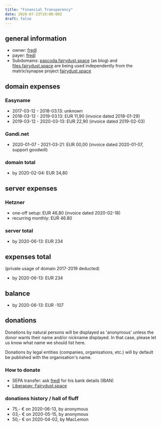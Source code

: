```yaml
---
title: "Financial Transparency"
date: 2020-07-23T19:00:00Z
draft: false
---
```


## general information

- owner: [fredl](https://matrix.to/#/@fredl:fairydust.space)
- payer: [fredl](https://matrix.to/#/@fredl:fairydust.space)
- Subdomains: [pascoda.fairydust.space](https://pascoda.fairydust.space/) (as blog) and [files.fairydust.space](https://files.fairydust.space/) are being used independently from the matrix/synapse project [fairydust.space](https://fairydust.space)

## domain expenses

### Easyname

- 2017-03-12 - 2018-03.13: unknown
- 2018-03-12 - 2019-03.13: EUR 11,90 (invoice dated 2018-01-29)
- 2019-03-12 - 2020-03-13: EUR 22,90 (invoice dated 2019-02-03)

### Gandi.net

- 2020-01-07 - 2021-03-21: EUR 00,00 (invoice dated 2020-01-07, support goodwill)

### domain total

- by 2020-02-04: EUR 34,80

## server expenses

### Hetzner

- one-off setup: EUR 46,80 (invoice dated 2020-02-18)
- recurring monthly: EUR 46.80

### server total

- by 2020-06-13: EUR 234

## expenses total

(private usage of domain 2017-2019 deducted)

- by 2020-06-13: EUR 234

## balance

- by 2020-06-13: EUR -107

## donations

Donations by natural persons will be displayed as 'anonymous' unless the donor wants their name and/or nickname displayed. In that case, please let us know what name we should list here.

Donations by legal entities (companies, organisations, etc.) will by default be published with the organisation's name.

### How to donate

- SEPA transfer: ask [fredl](https://matrix.to/#/@fredl:fairydust.space) for his bank details (IBAN)
- [Liberapay: Fairydust.space](https://liberapay.com/fairydust.space/)

### donations history / hall of fluff

- 75,- € on 2020-06-13, by anonymous
- 03,- € on 2020-05-15, by anonymous
- 50,- € on 2020-04-02, by MacLemon
